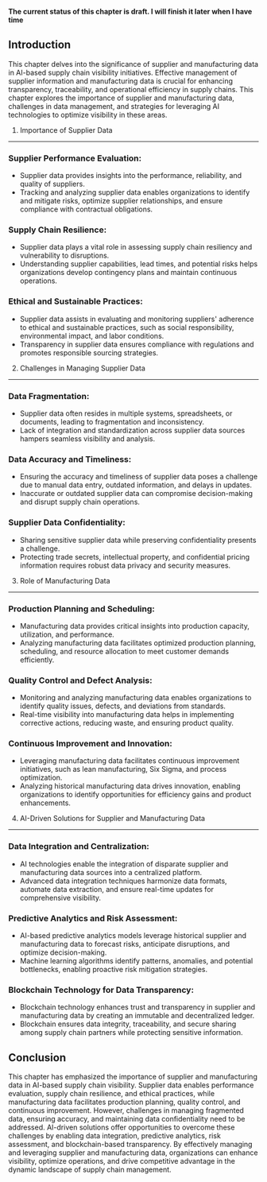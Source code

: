 **The current status of this chapter is draft. I will finish it later when I have time**

Introduction
------------

This chapter delves into the significance of supplier and manufacturing data in AI-based supply chain visibility initiatives. Effective management of supplier information and manufacturing data is crucial for enhancing transparency, traceability, and operational efficiency in supply chains. This chapter explores the importance of supplier and manufacturing data, challenges in data management, and strategies for leveraging AI technologies to optimize visibility in these areas.

1. Importance of Supplier Data
------------------------------

### Supplier Performance Evaluation:

* Supplier data provides insights into the performance, reliability, and quality of suppliers.
* Tracking and analyzing supplier data enables organizations to identify and mitigate risks, optimize supplier relationships, and ensure compliance with contractual obligations.

### Supply Chain Resilience:

* Supplier data plays a vital role in assessing supply chain resiliency and vulnerability to disruptions.
* Understanding supplier capabilities, lead times, and potential risks helps organizations develop contingency plans and maintain continuous operations.

### Ethical and Sustainable Practices:

* Supplier data assists in evaluating and monitoring suppliers' adherence to ethical and sustainable practices, such as social responsibility, environmental impact, and labor conditions.
* Transparency in supplier data ensures compliance with regulations and promotes responsible sourcing strategies.

2. Challenges in Managing Supplier Data
---------------------------------------

### Data Fragmentation:

* Supplier data often resides in multiple systems, spreadsheets, or documents, leading to fragmentation and inconsistency.
* Lack of integration and standardization across supplier data sources hampers seamless visibility and analysis.

### Data Accuracy and Timeliness:

* Ensuring the accuracy and timeliness of supplier data poses a challenge due to manual data entry, outdated information, and delays in updates.
* Inaccurate or outdated supplier data can compromise decision-making and disrupt supply chain operations.

### Supplier Data Confidentiality:

* Sharing sensitive supplier data while preserving confidentiality presents a challenge.
* Protecting trade secrets, intellectual property, and confidential pricing information requires robust data privacy and security measures.

3. Role of Manufacturing Data
-----------------------------

### Production Planning and Scheduling:

* Manufacturing data provides critical insights into production capacity, utilization, and performance.
* Analyzing manufacturing data facilitates optimized production planning, scheduling, and resource allocation to meet customer demands efficiently.

### Quality Control and Defect Analysis:

* Monitoring and analyzing manufacturing data enables organizations to identify quality issues, defects, and deviations from standards.
* Real-time visibility into manufacturing data helps in implementing corrective actions, reducing waste, and ensuring product quality.

### Continuous Improvement and Innovation:

* Leveraging manufacturing data facilitates continuous improvement initiatives, such as lean manufacturing, Six Sigma, and process optimization.
* Analyzing historical manufacturing data drives innovation, enabling organizations to identify opportunities for efficiency gains and product enhancements.

4. AI-Driven Solutions for Supplier and Manufacturing Data
----------------------------------------------------------

### Data Integration and Centralization:

* AI technologies enable the integration of disparate supplier and manufacturing data sources into a centralized platform.
* Advanced data integration techniques harmonize data formats, automate data extraction, and ensure real-time updates for comprehensive visibility.

### Predictive Analytics and Risk Assessment:

* AI-based predictive analytics models leverage historical supplier and manufacturing data to forecast risks, anticipate disruptions, and optimize decision-making.
* Machine learning algorithms identify patterns, anomalies, and potential bottlenecks, enabling proactive risk mitigation strategies.

### Blockchain Technology for Data Transparency:

* Blockchain technology enhances trust and transparency in supplier and manufacturing data by creating an immutable and decentralized ledger.
* Blockchain ensures data integrity, traceability, and secure sharing among supply chain partners while protecting sensitive information.

Conclusion
----------

This chapter has emphasized the importance of supplier and manufacturing data in AI-based supply chain visibility. Supplier data enables performance evaluation, supply chain resilience, and ethical practices, while manufacturing data facilitates production planning, quality control, and continuous improvement. However, challenges in managing fragmented data, ensuring accuracy, and maintaining data confidentiality need to be addressed. AI-driven solutions offer opportunities to overcome these challenges by enabling data integration, predictive analytics, risk assessment, and blockchain-based transparency. By effectively managing and leveraging supplier and manufacturing data, organizations can enhance visibility, optimize operations, and drive competitive advantage in the dynamic landscape of supply chain management.
